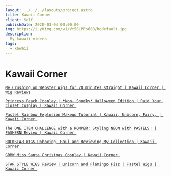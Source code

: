 ```yaml
---
layout: ../../../layouts/project.astro
title: Kawaii Corner
client: Self
publishDate: 2020-03-04 00:00:00
img: https://i.ytimg.com/vi/Vt58LPPs680/hqdefault.jpg
description: 
  My kawaii videos
tags:
  - kawaii
---
```


Kawaii Corner
=============

[`Me Crushing on Webster Wigs for 20 minutes straight | Kawaii Corner | Wig Reviews`](https://www.youtube.com/watch?v=Vt58LPPs680)

[`Princess Peach Cosplay | *Non- Spooky* Halloween Edition | Raid Your Closet Cosplay | Kawaii Corner `](https://www.youtube.com/watch?v=9saU8YE3tXs)

[`Pastel Rainbow Explosion Makeup Tutorial | Kawaii, Unicorn, Fairy, | Kawaii Corner `](https://www.youtube.com/watch?v=fqTSpIqrNNo)

[`The ONE ITEM CHALLENGE with a ROMPER: Styling NEON with PASTELS! | FASHERN Review | Kawaii Corner `](https://www.youtube.com/watch?v=tlV0HYw7dTY)

[`ROCKSTAR WIGS Unboxing, Haul and Reviewing My Collection | Kawaii Corner `](https://www.youtube.com/watch?v=mM9mGlE_Gb0)

[`GRMW Miss Santa Christmas Cosplay | Kawaii Corner `](https://www.youtube.com/watch?v=F2foIicplxs)

[`STAR STYLE WIGS Review | Unicorn and Flamingo Fizz | Pastel Wigs | Kawaii Corner `](https://www.youtube.com/watch?v=vjvTY4_hoQk)
